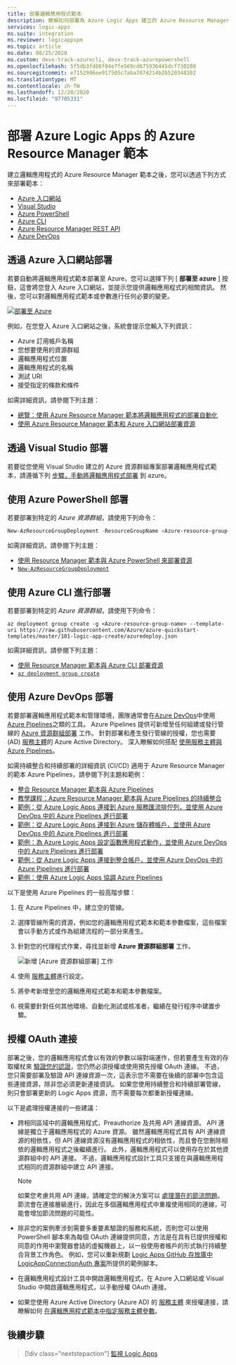 ```yaml
---
title: 部署邏輯應用程式範本
description: 瞭解如何部署為 Azure Logic Apps 建立的 Azure Resource Manager 範本
services: logic-apps
ms.suite: integration
ms.reviewer: logicappspm
ms.topic: article
ms.date: 08/25/2020
ms.custom: devx-track-azurecli, devx-track-azurepowershell
ms.openlocfilehash: 5f5db3fd88f04e7fe569cd675936445dcf730288
ms.sourcegitcommit: e7152996ee917505c7aba707d214b2b520348302
ms.translationtype: MT
ms.contentlocale: zh-TW
ms.lasthandoff: 12/20/2020
ms.locfileid: "97705331"
---
```

# <a name="deploy-azure-resource-manager-templates-for-azure-logic-apps"></a>部署 Azure Logic Apps 的 Azure Resource Manager 範本

建立邏輯應用程式的 Azure Resource Manager 範本之後，您可以透過下列方式來部署範本：

* [Azure 入口網站](#portal)
* [Visual Studio](#visual-studio)
* [Azure PowerShell](#powershell)
* [Azure CLI](#cli)
* [Azure Resource Manager REST API](../azure-resource-manager/templates/deploy-rest.md)
* [Azure DevOps](#azure-pipelines)

<a name="portal"></a>

## <a name="deploy-through-azure-portal"></a>透過 Azure 入口網站部署

若要自動將邏輯應用程式範本部署至 Azure，您可以選擇下列 [ **部署至 azure** ] 按鈕，這會將您登入 Azure 入口網站，並提示您提供邏輯應用程式的相關資訊。 然後，您可以對邏輯應用程式範本或參數進行任何必要的變更。

[![部署至 Azure](./media/logic-apps-deploy-azure-resource-manager-templates/deploybutton.png)](https://portal.azure.com/#create/Microsoft.Template/uri/https%3A%2F%2Fraw.githubusercontent.com%2FAzure%2Fazure-quickstart-templates%2Fmaster%2F101-logic-app-create%2Fazuredeploy.json)

例如，在您登入 Azure 入口網站之後，系統會提示您輸入下列資訊：

* Azure 訂用帳戶名稱
* 您想要使用的資源群組
* 邏輯應用程式位置
* 邏輯應用程式的名稱
* 測試 URI
* 接受指定的條款和條件

如需詳細資訊，請參閱下列主題：

* [總覽：使用 Azure Resource Manager 範本將邏輯應用程式的部署自動化](logic-apps-azure-resource-manager-templates-overview.md)
* [使用 Azure Resource Manager 範本和 Azure 入口網站部署資源](../azure-resource-manager/templates/deploy-portal.md)

<a name="visual-studio"></a>

## <a name="deploy-with-visual-studio"></a>透過 Visual Studio 部署

若要從您使用 Visual Studio 建立的 Azure 資源群組專案部署邏輯應用程式範本，請遵循下列 [步驟，手動將邏輯應用程式部署](../logic-apps/quickstart-create-logic-apps-with-visual-studio.md#deploy-logic-app-to-azure) 到 azure。

<a name="powershell"></a>

## <a name="deploy-with-azure-powershell"></a>使用 Azure PowerShell 部署

若要部署到特定的 *Azure 資源群組*，請使用下列命令：

```powershell
New-AzResourceGroupDeployment -ResourceGroupName <Azure-resource-group-name> -TemplateUri https://raw.githubusercontent.com/Azure/azure-quickstart-templates/master/101-logic-app-create/azuredeploy.json
```

如需詳細資訊，請參閱下列主題：

* [使用 Resource Manager 範本與 Azure PowerShell 來部署資源](../azure-resource-manager/templates/deploy-powershell.md)
* [`New-AzResourceGroupDeployment`](/powershell/module/azurerm.resources/new-azurermresourcegroupdeployment)

<a name="cli"></a>

## <a name="deploy-with-azure-cli"></a>使用 Azure CLI 進行部署

若要部署到特定的 *Azure 資源群組*，請使用下列命令：

```azurecli
az deployment group create -g <Azure-resource-group-name> --template-uri https://raw.githubusercontent.com/Azure/azure-quickstart-templates/master/101-logic-app-create/azuredeploy.json
```

如需詳細資訊，請參閱下列主題：

* [使用 Resource Manager 範本與 Azure CLI 部署資源](../azure-resource-manager/templates/deploy-cli.md)
* [`az deployment group create`](/cli/azure/deployment/group#az_deployment_group_create)

<a name="azure-pipelines"></a>

## <a name="deploy-with-azure-devops"></a>使用 Azure DevOps 部署

若要部署邏輯應用程式範本和管理環境，團隊通常會在[Azure DevOps](/azure/devops/user-guide/what-is-azure-devops-services)中使用[Azure Pipelines](/azure/devops/pipelines/get-started/what-is-azure-pipelines)之類的工具。 Azure Pipelines 提供可新增至任何組建或發行管線的 [Azure 資源群組部署](https://github.com/Microsoft/azure-pipelines-tasks/tree/master/Tasks/AzureResourceGroupDeploymentV2) 工作。 針對部署和產生發行管線的授權，您也需要 (AD) [服務主體](../active-directory/develop/app-objects-and-service-principals.md)的 Azure Active Directory。 深入瞭解如何搭配 [使用服務主體與 Azure Pipelines](/azure/devops/pipelines/library/connect-to-azure)。

如需持續整合和持續部署的詳細資訊 (CI/CD) 適用于 Azure Resource Manager 的範本 Azure Pipelines，請參閱下列主題和範例：

* [整合 Resource Manager 範本與 Azure Pipelines](../azure-resource-manager/templates/add-template-to-azure-pipelines.md)
* [教學課程：Azure Resource Manager 範本與 Azure Pipelines 的持續整合](../azure-resource-manager/templates/deployment-tutorial-pipeline.md)
* [範例：從 Azure Logic Apps 連接到 Azure 服務匯流排佇列，並使用 Azure DevOps 中的 Azure Pipelines 進行部署](/samples/azure-samples/azure-logic-apps-deployment-samples/connect-to-azure-service-bus-queues-from-azure-logic-apps-and-deploy-with-azure-devops-pipelines/)
* [範例：從 Azure Logic Apps 連接到 Azure 儲存體帳戶，並使用 Azure DevOps 中的 Azure Pipelines 進行部署](/samples/azure-samples/azure-logic-apps-deployment-samples/connect-to-azure-storage-accounts-from-azure-logic-apps-and-deploy-with-azure-devops-pipelines/)
* [範例：為 Azure Logic Apps 設定函數應用程式動作，並使用 Azure DevOps 中的 Azure Pipelines 進行部署](/samples/azure-samples/azure-logic-apps-deployment-samples/set-up-an-azure-function-app-action-for-azure-logic-apps-and-deploy-with-azure-devops-pipelines/)
* [範例：從 Azure Logic Apps 連接到整合帳戶，並使用 Azure DevOps 中的 Azure Pipelines 進行部署](/samples/azure-samples/azure-logic-apps-deployment-samples/connect-to-an-integration-account-from-azure-logic-apps-and-deploy-by-using-azure-devops-pipelines/)
* [範例：使用 Azure Logic Apps 協調 Azure Pipelines](/samples/azure-samples/azure-logic-apps-pipeline-orchestration/azure-devops-orchestration-with-logic-apps/)

以下是使用 Azure Pipelines 的一般高階步驟：

1. 在 Azure Pipelines 中，建立空的管線。

1. 選擇管線所需的資源，例如您的邏輯應用程式範本和範本參數檔案，這些檔案會以手動方式或作為組建流程的一部分來產生。

1. 針對您的代理程式作業，尋找並新增 **Azure 資源群組部署** 工作。

   ![新增 [Azure 資源群組部署] 工作](./media/logic-apps-deploy-azure-resource-manager-templates/add-azure-resource-group-deployment-task.png)

1. 使用 [服務主體](/azure/devops/pipelines/library/connect-to-azure)進行設定。

1. 將參考新增至您的邏輯應用程式範本和範本參數檔案。

1. 視需要針對任何其他環境、自動化測試或核准者，繼續在發行程序中建置步驟。

<a name="authorize-oauth-connections"></a>

## <a name="authorize-oauth-connections"></a>授權 OAuth 連接

部署之後，您的邏輯應用程式會以有效的參數以端對端運作，但若要產生有效的存取權杖來 [驗證您的認證](../active-directory/develop/authentication-vs-authorization.md)，您仍然必須授權或使用預先授權 OAuth 連線。 不過，您只需要部署及驗證 API 連線資源一次，這表示您不需要在後續的部署中包含這些連接資源，除非您必須更新連接資訊。 如果您使用持續整合和持續部署管線，則只會部署更新的 Logic Apps 資源，而不需要每次都重新授權連線。

以下是處理授權連接的一些建議：

* 跨相同區域中的邏輯應用程式，Preauthorize 及共用 API 連線資源。 API 連線是獨立于邏輯應用程式的 Azure 資源。 雖然邏輯應用程式具有 API 連線資源的相依性，但 API 連線資源沒有邏輯應用程式的相依性，而且會在您刪除相依的邏輯應用程式之後繼續進行。 此外，邏輯應用程式可以使用存在於其他資源群組中的 API 連接。 不過，邏輯應用程式設計工具只支援在與邏輯應用程式相同的資源群組中建立 API 連接。

  > [!NOTE]
  > 如果您考慮共用 API 連線，請確定您的解決方案可以 [處理潛在的節流問題](../logic-apps/handle-throttling-problems-429-errors.md#connector-throttling)。 節流會在連接層級進行，因此在多個邏輯應用程式中重複使用相同的連線，可能會增加節流問題的可能性。

* 除非您的案例牽涉到需要多重要素驗證的服務和系統，否則您可以使用 PowerShell 腳本來為每個 OAuth 連線提供同意，方法是在具有已提供授權和同意的作用中瀏覽器會話的虛擬機器上，以一般使用者帳戶的形式執行持續整合背景工作角色。 例如，您可以重新規劃 [Logic Apps GitHub 存放庫中 LogicAppConnectionAuth 專案](https://github.com/logicappsio/LogicAppConnectionAuth)所提供的範例腳本。

* 在邏輯應用程式設計工具中開啟邏輯應用程式，在 Azure 入口網站或 Visual Studio 中開啟邏輯應用程式，以手動授權 OAuth 連接。

* 如果您使用 Azure Active Directory (Azure AD) 的 [服務主體](../active-directory/develop/app-objects-and-service-principals.md) 來授權連接，請瞭解如何 [在邏輯應用程式範本中指定服務主體參數](../logic-apps/logic-apps-azure-resource-manager-templates-overview.md#authenticate-connections)。

## <a name="next-steps"></a>後續步驟

> [!div class="nextstepaction"]
> [監視 Logic Apps](../logic-apps/monitor-logic-apps.md)
